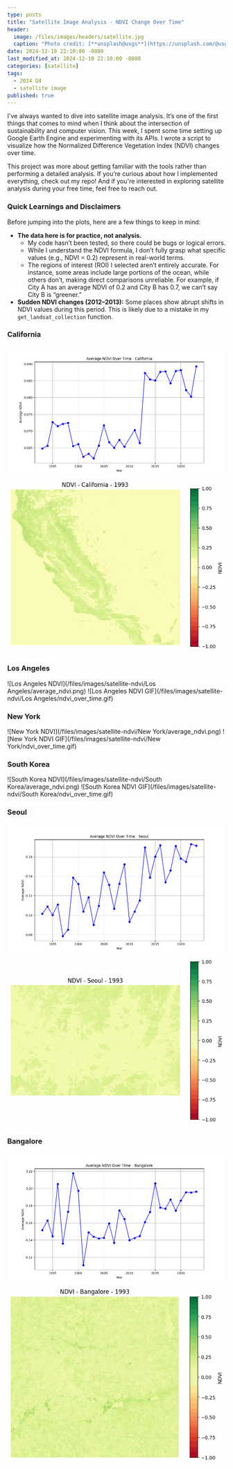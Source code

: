 ```yaml
---
type: posts
title: "Satellite Image Analysis - NDVI Change Over Time"
header:
  image: /files/images/headers/satellite.jpg 
  caption: "Photo credit: [**unsplash@usgs**](https://unsplash.com/@usgs)"
date: 2024-12-10 22:10:00 -0800
last_modified_at: 2024-12-10 22:10:00 -0800
categories: [satellite]
tags: 
  - 2024 Q4
  - satellite image
published: true
---
```


I've always wanted to dive into satellite image analysis. It’s one of the first things that comes to mind when I think about the intersection of sustainability and computer vision. This week, I spent some time setting up Google Earth Engine and experimenting with its APIs. I wrote a script to visualize how the Normalized Difference Vegetation Index (NDVI) changes over time. 

This project was more about getting familiar with the tools rather than performing a detailed analysis. If you’re curious about how I implemented everything, check out my repo! And if you're interested in exploring satellite analysis during your free time, feel free to reach out.

### Quick Learnings and Disclaimers

Before jumping into the plots, here are a few things to keep in mind:

- **The data here is for practice, not analysis.**
  - My code hasn’t been tested, so there could be bugs or logical errors.
  - While I understand the NDVI formula, I don’t fully grasp what specific values (e.g., NDVI = 0.2) represent in real-world terms.
  - The regions of interest (ROI) I selected aren’t entirely accurate. For instance, some areas include large portions of the ocean, while others don’t, making direct comparisons unreliable. For example, if City A has an average NDVI of 0.2 and City B has 0.7, we can’t say City B is “greener.”
- **Sudden NDVI changes (2012–2013):** Some places show abrupt shifts in NDVI values during this period. This is likely due to a mistake in my `get_landsat_collection` function.

### California

![California NDVI](/files/images/satellite-ndvi/California/average_ndvi.png)
![California NDVI GIF](/files/images/satellite-ndvi/California/ndvi_over_time.gif)

### Los Angeles

![Los Angeles NDVI](/files/images/satellite-ndvi/Los Angeles/average_ndvi.png)
![Los Angeles NDVI GIF](/files/images/satellite-ndvi/Los Angeles/ndvi_over_time.gif)

### New York

![New York NDVI](/files/images/satellite-ndvi/New York/average_ndvi.png)
![New York NDVI GIF](/files/images/satellite-ndvi/New York/ndvi_over_time.gif)

### South Korea

![South Korea NDVI](/files/images/satellite-ndvi/South Korea/average_ndvi.png)
![South Korea NDVI GIF](/files/images/satellite-ndvi/South Korea/ndvi_over_time.gif)

### Seoul

![Seoul NDVI](/files/images/satellite-ndvi/Seoul/average_ndvi.png)
![Seoul NDVI GIF](/files/images/satellite-ndvi/Seoul/ndvi_over_time.gif)

### Bangalore

![Bangalore NDVI](/files/images/satellite-ndvi/Bangalore/average_ndvi.png)
![Bangalore NDVI GIF](/files/images/satellite-ndvi/Bangalore/ndvi_over_time.gif)
